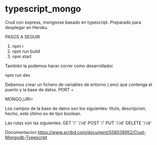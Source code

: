 # typescript_mongo
Crud con express, mongoose basado en typescript.
Preparado para desplegar en Heroku.

PASOS A SEGUIR

1. npm i 
2. npm run build
3. npm start

También la podemos hacer correr como desarrollador.

npm run dev

Debemos crear un fichero de variables de entorno (.env) que contenga el puerto y la base de datos.
PORT = 

MONGO_URI=

Los campos de la base de datos son los siguientes:
titulo, descripcion, hecho, este último es de tipo boolean.

Las rutas son las siguientes:
GET '/'
    '/:id'
POST '/'
PUT '/:id'
DELETE '/:id'

Documentacion
https://www.scribd.com/document/558038952/Crud-Mongodb-Typescript

